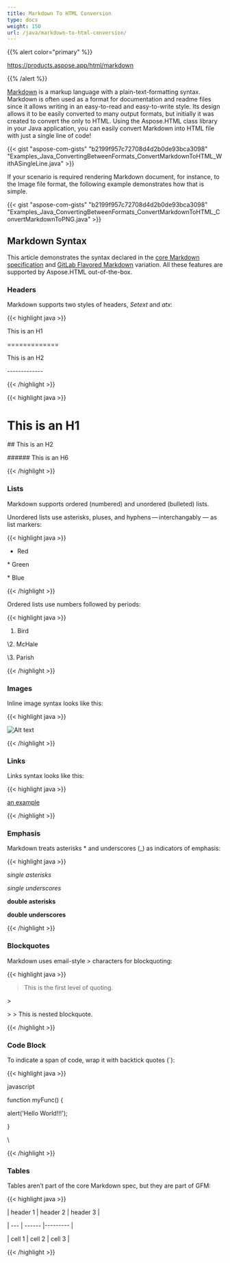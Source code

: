 ```yaml
---
title: Markdown To HTML Conversion
type: docs
weight: 150
url: /java/markdown-to-html-conversion/
---
```


{{% alert color="primary" %}} 

<https://products.aspose.app/html/markdown> 

{{% /alert %}} 

[Markdown](http://en.wikipedia.org/wiki/Markdown) is a markup language with a plain-text-formatting syntax. Markdown is often used as a format for documentation and readme files since it allows writing in an easy-to-read and easy-to-write style. Its design allows it to be easily converted to many output formats, but initially it was created to convert the only to HTML. Using the Aspose.HTML class library in your Java application, you can easily convert Markdown into HTML file with just a single line of code!

{{< gist "aspose-com-gists" "b2199f957c72708d4d2b0de93bca3098" "Examples_Java_ConvertingBetweenFormats_ConvertMarkdownToHTML_WithASingleLine.java" >}}

If your scenario is required rendering Markdown document, for instance, to the Image file format, the following example demonstrates how that is simple.

{{< gist "aspose-com-gists" "b2199f957c72708d4d2b0de93bca3098" "Examples_Java_ConvertingBetweenFormats_ConvertMarkdownToHTML_ConvertMarkdownToPNG.java" >}}
## **Markdown Syntax**
This article demonstrates the syntax declared in the [core Markdown specification](https://daringfireballJava/projects/markdown/) and [GitLab Flavored Markdown](https://docs.gitlab.com/ee/user/markdown.html) variation. All these features are supported by Aspose.HTML out-of-the-box.
### **Headers**
Markdown supports two styles of headers, *Setext* and *atx*:



{{< highlight java >}}

 This is an H1

\=============

This is an H2

\-------------

{{< /highlight >}}

{{< highlight java >}}

 # This is an H1

\## This is an H2

\###### This is an H6

{{< /highlight >}}
### **Lists**
Markdown supports ordered (numbered) and unordered (bulleted) lists.

Unordered lists use asterisks, pluses, and hyphens — interchangably — as list markers:

{{< highlight java >}}

 *   Red

\*   Green

\*   Blue

{{< /highlight >}}

Ordered lists use numbers followed by periods:

{{< highlight java >}}

 1.  Bird

\2.  McHale

\3.  Parish

{{< /highlight >}}
### **Images**
Inline image syntax looks like this:

{{< highlight java >}}

 ![Alt text](/path/to/img.jpg)

{{< /highlight >}}
### **Links**
Links syntax looks like this:

{{< highlight java >}}

 [an example](http://example.com/ "Title")

{{< /highlight >}}
### **Emphasis**
Markdown treats asterisks * and underscores (_) as indicators of emphasis:

{{< highlight java >}}

 *single asterisks*

_single underscores_

**double asterisks**

__double underscores__

{{< /highlight >}}
### **Blockquotes**
Markdown uses email-style > characters for blockquoting:

{{< highlight java >}}

 > This is the first level of quoting.

\>

\> > This is nested blockquote.

{{< /highlight >}}
### **Code Block**
To indicate a span of code, wrap it with backtick quotes (`):

{{< highlight java >}}

 javascript

function myFunc() {

   alert('Hello World!!!');

}

\

{{< /highlight >}}
### **Tables**
Tables aren’t part of the core Markdown spec, but they are part of GFM:

{{< highlight java >}}

 | header 1 | header 2 | header 3 |

\| --- | ------ |--------- |

| cell 1 | cell 2 | cell 3 |

{{< /highlight >}}
